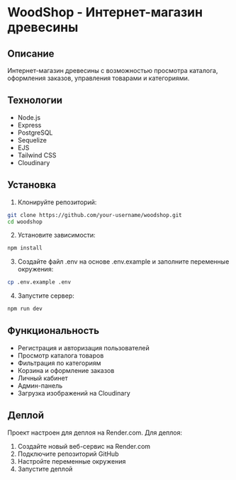 # WoodShop - Интернет-магазин древесины

## Описание
Интернет-магазин древесины с возможностью просмотра каталога, оформления заказов, управления товарами и категориями.

## Технологии
- Node.js
- Express
- PostgreSQL
- Sequelize
- EJS
- Tailwind CSS
- Cloudinary

## Установка

1. Клонируйте репозиторий:
```bash
git clone https://github.com/your-username/woodshop.git
cd woodshop
```

2. Установите зависимости:
```bash
npm install
```

3. Создайте файл .env на основе .env.example и заполните переменные окружения:
```bash
cp .env.example .env
```

4. Запустите сервер:
```bash
npm run dev
```

## Функциональность
- Регистрация и авторизация пользователей
- Просмотр каталога товаров
- Фильтрация по категориям
- Корзина и оформление заказов
- Личный кабинет
- Админ-панель
- Загрузка изображений на Cloudinary

## Деплой
Проект настроен для деплоя на Render.com. Для деплоя:
1. Создайте новый веб-сервис на Render.com
2. Подключите репозиторий GitHub
3. Настройте переменные окружения
4. Запустите деплой 